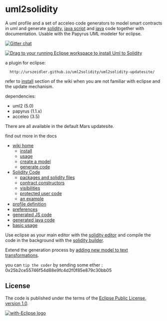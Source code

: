 # uml2solidity

A uml profile and a set of acceleo code generators to model smart contracts in uml and generate [solidity](https://github.com/UrsZeidler/uml2solidity/wiki/SolidityCode), [java script](https://github.com/UrsZeidler/uml2solidity/wiki/JSCode) and [java](https://github.com/UrsZeidler/uml2solidity/wiki/JavaCode) code together with documentation. Usable with the Papyrus UML modeler for eclipse.

[![Gitter chat](https://badges.gitter.im/eth-contract-api/Lobby.svg)](https://gitter.im/uml2solidity/Lobby)

<a href="http://marketplace.eclipse.org/marketplace-client-intro?mpc_install=2784342" class="drag" title="Drag to your running Eclipse workspace to install Uml to Solidity"><img class="img-responsive" src="https://marketplace.eclipse.org/sites/all/themes/solstice/public/images/marketplace/btn-install.png" alt="Drag to your running Eclipse workspace to install Uml to Solidity" /></a>

a plugin for eclipse: 

      http://urszeidler.github.io/uml2solidity/uml2solidity-updatesite/

refer to [install](https://github.com/UrsZeidler/uml2solidity/wiki#install) section of the wiki when you are not familiar with eclipse and the update mechanism.

dependencies:

* uml2 (5.0)
* papyrus (1.1.x)
* acceleo (3.5)

There are all available in the default Mars updatesite.

find out more in the docs

* [wiki home](https://github.com/UrsZeidler/uml2solidity/wiki)
	* [install](https://github.com/UrsZeidler/uml2solidity/wiki#install)
	* [usage](https://github.com/UrsZeidler/uml2solidity/wiki#usage)
	* [create a model](https://github.com/UrsZeidler/uml2solidity/wiki#create-a-model)
	* [generate code](https://github.com/UrsZeidler/uml2solidity/wiki#generate-code)
* [Solidity Code](https://github.com/UrsZeidler/uml2solidity/wiki/SolidityCode)
	* [packages and solidity files](https://github.com/UrsZeidler/uml2solidity/wiki/SolidityCode#packages-and-solidity-files)
	* [contract constructors](https://github.com/UrsZeidler/uml2solidity/wiki/SolidityCode#contract-constructors)
	* [visibilities](https://github.com/UrsZeidler/uml2solidity/wiki/SolidityCode#visibilities)
	* [protected user code](https://github.com/UrsZeidler/uml2solidity/wiki/SolidityCode#protected-user-code)
	* [an example](https://github.com/UrsZeidler/uml2solidity/wiki/SolidityCode#an-example)
* [profile definition](https://github.com/UrsZeidler/uml2solidity/wiki/Contracts)
* [preferences](https://github.com/UrsZeidler/uml2solidity/wiki/Preferences)
* [generated JS code](https://github.com/UrsZeidler/uml2solidity/wiki/JSCode)
* [generated java code](https://github.com/UrsZeidler/uml2solidity/wiki/JavaCode)
* [basic usage](https://github.com/UrsZeidler/uml2solidity/wiki/BasicUsage)


Use eclipse as your main editor with the [solidity editor](https://github.com/UrsZeidler/uml2solidity/wiki/SolidityEditor) and compile the code in the background with the [solidity builder](https://github.com/UrsZeidler/uml2solidity/wiki/SolidityBuilder).

Extend the generation process by [adding new model to text transformations](https://github.com/UrsZeidler/uml2solidity/wiki/ExtensionPoint).


you can `tip the coder` by sending some ether : 0x25b2ce55746f54d88e9fc4d2f0f85e879c30bb05

 
 
 License
-------

The code is published under the terms of the [Eclipse Public License, version 1.0](http://www.eclipse.org/legal/epl-v10.html).
 
 
<a href="http://with-eclipse.github.io/" target="_blank">
<img alt="with-Eclipse logo" src="http://with-eclipse.github.io/with-eclipse-0.jpg" /></a>
